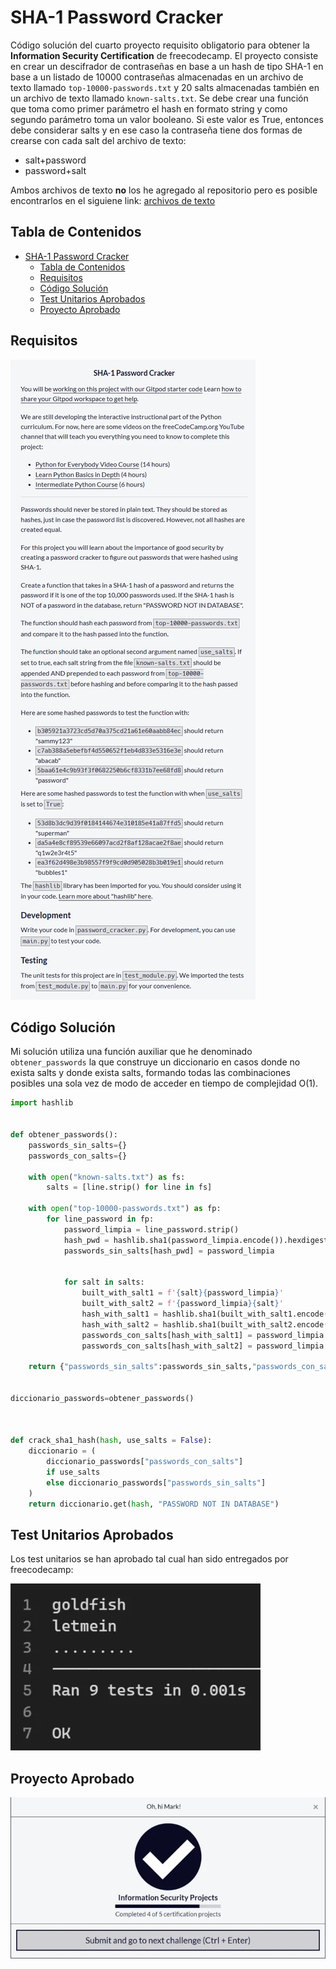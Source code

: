 # SHA-1 Password Cracker

Código solución del cuarto proyecto requisito obligatorio para obtener la **Information Security Certification** de freecodecamp. El proyecto consiste en crear un descifrador de contraseñas en base a un hash de tipo SHA-1 en base a un listado de 10000 contraseñas almacenadas en un archivo de texto llamado `top-10000-passwords.txt` y 20 salts almacenadas también en un archivo de texto llamado `known-salts.txt`. Se debe crear una función que toma como primer parámetro el hash en formato string y como segundo parámetro toma un valor booleano. Si este valor es True, entonces debe considerar salts y en ese caso la contraseña tiene dos formas de crearse con cada salt del archivo de texto:

- salt+password
- password+salt

Ambos archivos de texto **no** los he agregado al repositorio pero es posible encontrarlos en el siguiene link: [archivos de texto](https://github.com/freeCodeCamp/boilerplate-SHA-1-password-cracker)

## Tabla de Contenidos

- [SHA-1 Password Cracker](#sha-1-password-cracker)
  - [Tabla de Contenidos](#tabla-de-contenidos)
  - [Requisitos](#requisitos)
  - [Código Solución](#código-solución)
  - [Test Unitarios Aprobados](#test-unitarios-aprobados)
  - [Proyecto Aprobado](#proyecto-aprobado)

## Requisitos

![Requisitos](./imagenes/requisitos.webp)

## Código Solución

Mi solución utiliza una función auxiliar que he denominado `obtener_passwords` la que construye un diccionario en casos donde no exista salts y donde exista salts, formando todas las combinaciones posibles una sola vez de modo de acceder en tiempo de complejidad O(1).

```py
import hashlib


def obtener_passwords():
    passwords_sin_salts={}
    passwords_con_salts={}

    with open("known-salts.txt") as fs:
        salts = [line.strip() for line in fs]

    with open("top-10000-passwords.txt") as fp:
        for line_password in fp:
            password_limpia = line_password.strip()
            hash_pwd = hashlib.sha1(password_limpia.encode()).hexdigest()
            passwords_sin_salts[hash_pwd] = password_limpia


            for salt in salts:
                built_with_salt1 = f'{salt}{password_limpia}'
                built_with_salt2 = f'{password_limpia}{salt}'
                hash_with_salt1 = hashlib.sha1(built_with_salt1.encode()).hexdigest()
                hash_with_salt2 = hashlib.sha1(built_with_salt2.encode()).hexdigest()
                passwords_con_salts[hash_with_salt1] = password_limpia
                passwords_con_salts[hash_with_salt2] = password_limpia

    return {"passwords_sin_salts":passwords_sin_salts,"passwords_con_salts":passwords_con_salts}


diccionario_passwords=obtener_passwords()



def crack_sha1_hash(hash, use_salts = False):
    diccionario = (
        diccionario_passwords["passwords_con_salts"]
        if use_salts
        else diccionario_passwords["passwords_sin_salts"]
    )
    return diccionario.get(hash, "PASSWORD NOT IN DATABASE")
```

## Test Unitarios Aprobados

Los test unitarios se han aprobado tal cual han sido entregados por freecodecamp:

![Test Unitarios Aprobados](./imagenes/test_aprobados.webp)

## Proyecto Aprobado

![Proyecto Aprobado](./imagenes/proyecto_aprobado.webp)
